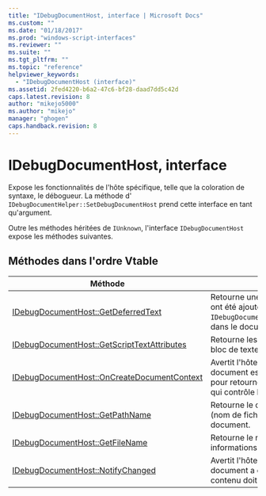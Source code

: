```yaml
---
title: "IDebugDocumentHost, interface | Microsoft Docs"
ms.custom: ""
ms.date: "01/18/2017"
ms.prod: "windows-script-interfaces"
ms.reviewer: ""
ms.suite: ""
ms.tgt_pltfrm: ""
ms.topic: "reference"
helpviewer_keywords: 
  - "IDebugDocumentHost (interface)"
ms.assetid: 2fed4220-b6a2-47c6-bf28-daad7dd5c42d
caps.latest.revision: 8
author: "mikejo5000"
ms.author: "mikejo"
manager: "ghogen"
caps.handback.revision: 8
---
```

# IDebugDocumentHost, interface
Expose les fonctionnalités de l'hôte spécifique, telle que la coloration de syntaxe, le débogueur.  La méthode d' `IDebugDocumentHelper::SetDebugDocumentHost` prend cette interface en tant qu'argument.  
  
 Outre les méthodes héritées de `IUnknown`, l'interface `IDebugDocumentHost` expose les méthodes suivantes.  
  
## Méthodes dans l'ordre Vtable  
  
|Méthode|Description|  
|-------------|-----------------|  
|[IDebugDocumentHost::GetDeferredText](../../winscript/reference/idebugdocumenthost-getdeferredtext.md)|Retourne une plage de caractères qui ont été ajoutés à l'aide de `IDebugDocumentHelper::AddDeferredText`, dans le document d'hôte d'origine.|  
|[IDebugDocumentHost::GetScriptTextAttributes](../../winscript/reference/idebugdocumenthost-getscripttextattributes.md)|Retourne les attributs de texte pour un bloc de texte du document.|  
|[IDebugDocumentHost::OnCreateDocumentContext](../../winscript/reference/idebugdocumenthost-oncreatedocumentcontext.md)|Avertit l'hôte qu'un nouveau contexte de document est créé, et permet à l'hôte pour retourner éventuellement un objet qui contrôle le nouveau contexte.|  
|[IDebugDocumentHost::GetPathName](../../winscript/reference/idebugdocumenthost-getpathname.md)|Retourne le chemin d'accès complet \(nom de fichier\) du fichier source du document.|  
|[IDebugDocumentHost::GetFileName](../../winscript/reference/idebugdocumenthost-getfilename.md)|Retourne le nom du document, sans informations de chemin d'accès.|  
|[IDebugDocumentHost::NotifyChanged](../../winscript/reference/idebugdocumenthost-notifychanged.md)|Avertit l'hôte que le fichier source du document a été enregistré et que son contenu doit être actualisé.|